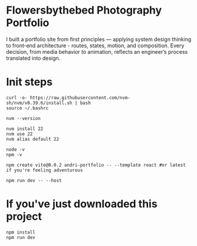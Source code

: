 # Flowersbythebed Photography Portfolio

I built a portfolio site from first principles — applying system design thinking to front-end architecture - routes, states, motion, and composition. Every decision, from media behavior to animation, reflects an engineer’s process translated into design.

# Init steps

```
curl -o- https://raw.githubusercontent.com/nvm-sh/nvm/v0.39.6/install.sh | bash
source ~/.bashrc

nvm --version

nvm install 22
nvm use 22
nvm alias default 22

node -v
npm -v

npm create vite@8.0.2 andri-portfolio -- --template react #or latest if you're feeling adventurous

npm run dev -- --host

```

# If you've just downloaded this project

```
npm install
npm run dev
```
